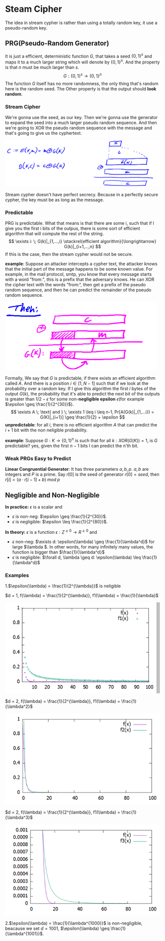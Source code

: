 # Steam Cipher

The idea in stream cypher is rather than using a totally random key, it use a pseudo-random key.

## PRG(Pseudo-Random Generator)

It is just a efficient, deterministic function $G$, that takes a seed $\{0, 1\}^s$ and maps it to a much larger string which will denote by $\{0,1\}^n$. And the property is that $n$ must be much larger than $s$.
$$
G: \{0, 1\}^s \to \{0, 1\}^n
$$
The function $G$ itself has no more randomness, the only thing that's random here is the random seed. The Other property is that the output should **look random**.

### Stream Cipher

 We're gonna use the seed, as our key. Then we're gonna use the generator to expand the seed into a much larger pseudo random sequence. And then we're going to XOR the pseudo random sequence with the message and that's going to give us the cyphertext.

![1651717575720](../../img/1651717575720.png)

Stream cypher doesn't have perfect secrecy. Because in a perfectly secure cypher, the key must be as long as the message.

### Predictable

PRG is predictable. What that means is that there are some i, such that if I give you the first i bits of the outpus, there is some sort of efficient algorithm that will compute the rest of the string.
$$
\exists i: \; G(k)|_{1,...,i} \stackrel{efficient algorithm}{\longrightarrow} G(k)|_{i+1,...,n}
$$
If this is the case, then the stream cypher would not be secure.

**example**: Suppose an attacker intercepts a cypher text, the attacker knows that the initial part of the message happens to be some known value. For example, in the mail protocol, smtp, you know that every message starts with a word ”from:", this is a prefix that the adversary knows. He can XOR the cipher text with the words ”from:“, then get a prefix of the pseudo random sequence, and then he can predict the remainder of the pseudo random sequence.

![1651718734800](../../img/1651718734800.png)

Formally, We say that $G$ is predictable, if there exists an efficient algorithm called $A$. And there is a position $i \in [1, N-1]$ such that if we look at the probability over a random key. If I give this algorithm the first $i$ bytes of the output $G(k)$, the probability that it's able to predict the next bit of the outputs is greater than $1/2 - \epsilon$ for some non-**negligible epsilon** $\epsilon$(for example $\epsilon \geq \frac{1}{2^{30}}$).
$$
\exists A \; \text{ and } \; \exists 1 \leq i \leq n-1, Pr[A(G(k)|_{1,...i}) = G(K)|_{i+1}] \geq \frac{1}{2} + \epsilon
$$
**unpredictable**: for all $i$, there is no efficient algorithm $A$ that can predict the $i+1$ bit with the non neligible probability.

**example**: Suppose $G: K \to \{0, 1\}^n$ is such that for all $k: XOR(G(K)) = 1$, is $G$ predictable? yes, given the first $n-1$ bits I can predict the n'th bit.

### Weak PRGs Easy to Predict

**Linear Congruential Generator**: It has three parameters $a, b, p$. $a, b$ are integers and $P$ is a prime. Say $r[0]$ is the seed of generator $r[0] = seed$,  then $r[i] = (a \cdot r[i-1] + b) \; mod \; p$

## Negligible and Non-Negligible

**In practice:** $\epsilon$ is a scalar and 

* $\epsilon$ is non-neg: $\epsilon \geq \frac{1}{2^{30}}$.
* $\epsilon$ is negligible: $\epsilon \leq \frac{1}{2^{80}}$.

**In theory:** $\epsilon$ is a function $\epsilon: Z^{\geq 0} \to R^{\geq 0}$ and

* $\epsilon$ non-neg: $\exists d: \epsilon(\lambda) \geq \frac{1}{\lambda^d}$ for large $\lambda $. In other words, for many infinitely many values, the function is bigger than $\frac{1}{\lambda^d}$
* $\epsilon$ is negligible: $\forall d, \lambda \geq d: \epsilon(\lambda) \leq \frac{1}{\lambda^d}$

### Examples

1.$\epsilon(\lambda) = \frac{1}{2^{\lambda}}$ is neligible

$d = 1, f(\lambda) = \frac{1}{2^{\lambda}}, f1(\lambda) = \frac{1}{\lambda}$

![1651726563046](../../img/1651726563046.png)

$d = 2, f(\lambda) = \frac{1}{2^{\lambda}}, f1(\lambda) = \frac{1}{\lambda^2}$

![1651727069581](../../img/1651727069581.png)

$d = 2, f(\lambda) = \frac{1}{2^{\lambda}}, f1(\lambda) = \frac{1}{\lambda^3}$

![1651727154131](../../img/1651727154131.png)

2.$\epsilon(\lambda) = \frac{1}{\lambda^{1000}}$ is non-negligible, beacause we set $d = 1001$, $\epsilon(\lambda) \geq \frac{1}{\lambda^{1001}}$.

